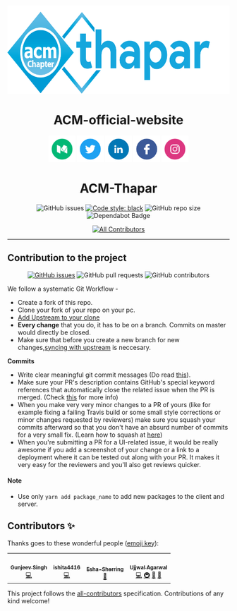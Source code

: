 <div align = "center">

<img height=200px src= "https://raw.githubusercontent.com/ACM-Thapar/CS_COURSE_GUIDE/master/acm%20logo.png">

<h1>ACM-official-website</h1>

<a href=""><img src="https://github.com/aritraroy/social-icons/blob/master/medium-icon.png?raw=true" width="60"></a>
<a href=""><img src="https://github.com/aritraroy/social-icons/blob/master/twitter-icon.png?raw=true" width="60"></a>
<a href=""><img src="https://github.com/aritraroy/social-icons/blob/master/linkedin-icon.png?raw=true" width="60"></a>
<a href=""><img src="https://github.com/aritraroy/social-icons/blob/master/facebook-icon.png?raw=true" width="60"></a>
<a href=""><img src="https://github.com/aritraroy/social-icons/blob/master/instagram-icon.png?raw=true" width="60"></a>

# ACM-Thapar

![GitHub issues](https://img.shields.io/github/issues/ACM-Thapar/ACM-official-website?style=flat-square&token=ANOHNVSU5PPKJXFZBZ5UXJ27BBNTO)
[![Code style: black](https://img.shields.io/badge/code%20style-black-000000.svg)](https://github.com/psf/black)
![GitHub repo size](https://img.shields.io/github/repo-size/ACM-Thapar/ACM-official-website)
<a> <img src="https://badgen.net/dependabot/thepracticaldev/dev.to?icon=dependabot" alt="Dependabot Badge"></a>

<!-- ALL-CONTRIBUTORS-BADGE:START - Do not remove or modify this section -->

[![All Contributors](https://img.shields.io/badge/all_contributors-4-orange.svg?style=flat-square)](#contributors-)

<!-- ALL-CONTRIBUTORS-BADGE:END -->
</div>

---

## Contribution to the project

<div align="center">

[![GitHub issues](https://img.shields.io/github/issues/ACM-Thapar/ACM-official-website?logo=github)](https://github.com/ACM-Thapar/ACM-official-website/issues) ![GitHub pull requests](https://img.shields.io/github/issues-pr-raw/ACM-Thapar/ACM-official-website?logo=git&logoColor=white) ![GitHub contributors](https://img.shields.io/github/contributors/ACM-Thapar/ACM-official-website?logo=github)

</div>
We follow a systematic Git Workflow -

- Create a fork of this repo.
- Clone your fork of your repo on your pc.
- [Add Upstream to your clone](https://help.github.com/en/github/collaborating-with-issues-and-pull-requests/configuring-a-remote-for-a-fork)
- **Every change** that you do, it has to be on a branch. Commits on master would directly be closed.
- Make sure that before you create a new branch for new changes,[syncing with upstream](https://help.github.com/en/github/collaborating-with-issues-and-pull-requests/syncing-a-fork) is neccesary.

**Commits**

- Write clear meaningful git commit messages (Do read [this](http://chris.beams.io/posts/git-commit/)).
- Make sure your PR's description contains GitHub's special keyword references that automatically close the related issue when the PR is merged. (Check [this](https://github.com/blog/1506-closing-issues-via-pull-requests) for more info)
- When you make very very minor changes to a PR of yours (like for example fixing a failing Travis build or some small style corrections or minor changes requested by reviewers) make sure you squash your commits afterward so that you don't have an absurd number of commits for a very small fix. (Learn how to squash at [here](https://davidwalsh.name/squash-commits-git))
- When you're submitting a PR for a UI-related issue, it would be really awesome if you add a screenshot of your change or a link to a deployment where it can be tested out along with your PR. It makes it very easy for the reviewers and you'll also get reviews quicker.

#### Note

- Use only `yarn add package_name` to add new packages to the client and server.

## Contributors ✨

Thanks goes to these wonderful people ([emoji key](https://allcontributors.org/docs/en/emoji-key)):

<!-- ALL-CONTRIBUTORS-LIST:START - Do not remove or modify this section -->
<!-- prettier-ignore-start -->
<!-- markdownlint-disable -->
<table>
  <tr>
    <td align="center"><a href="https://github.com/gunjeevsingh"><img src="https://avatars3.githubusercontent.com/u/65218249?v=4" width="100px;" alt=""/><br /><sub><b>Gunjeev Singh</b></sub></a><br /><a href="https://github.com/ACM-Thapar/ACM-official-website/commits?author=gunjeevsingh" title="Code">💻</a></td>
    <td align="center"><a href="https://github.com/ishita4416"><img src="https://avatars3.githubusercontent.com/u/72693136?v=4" width="100px;" alt=""/><br /><sub><b>ishita4416</b></sub></a><br /><a href="https://github.com/ACM-Thapar/ACM-official-website/commits?author=ishita4416" title="Code">💻</a></td>
    <td align="center"><a href="https://github.com/Esha-Sherring"><img src="https://avatars0.githubusercontent.com/u/66880336?v=4" width="100px;" alt=""/><br /><sub><b>Esha-Sherring</b></sub></a><br /><a href="#design-Esha-Sherring" title="Design">🎨</a></td>
    <td align="center"><a href="https://github.com/specter25"><img src="https://avatars1.githubusercontent.com/u/56391382?v=4" width="100px;" alt=""/><br /><sub><b>Ujjwal Agarwal</b></sub></a><br /><a href="https://github.com/ACM-Thapar/ACM-official-website/commits?author=specter25" title="Code">💻</a> <a href="#infra-specter25" title="Infrastructure (Hosting, Build-Tools, etc)">🚇</a> <a href="#maintenance-specter25" title="Maintenance">🚧</a> <a href="#projectManagement-specter25" title="Project Management">📆</a></td>
  </tr>
</table>

<!-- markdownlint-enable -->
<!-- prettier-ignore-end -->

<!-- ALL-CONTRIBUTORS-LIST:END -->

This project follows the [all-contributors](https://github.com/all-contributors/all-contributors) specification. Contributions of any kind welcome!
